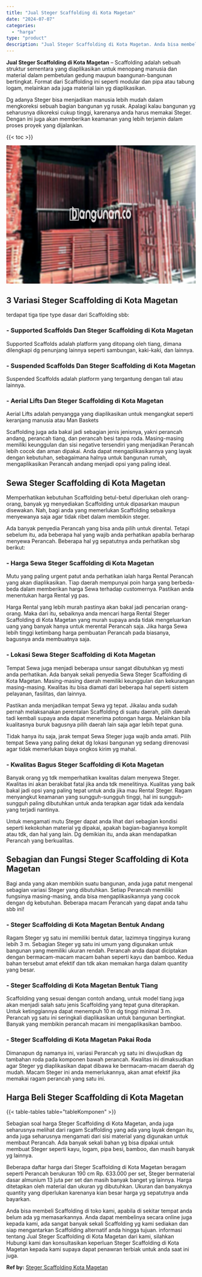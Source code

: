 ```yaml
---
title: "Jual Steger Scaffolding di Kota Magetan"
date: "2024-07-07"
categories: 
  - "harga"
type: "product"
description: "Jual Steger Scaffolding di Kota Magetan. Anda bisa membeli Scaffolding di toko kami, apabila di sekitar tempat anda belum ada yg memasarkannya. Anda dapat me..."
---
```


**Jual Steger Scaffolding di Kota Magetan** – Scaffolding adalah sebuah struktur sementara yang diaplikasikan untuk menopang manusia dan material dalam pembetulan gedung maupun baangunan-bangunan bertingkat. Format dari Scaffolding ini seperti modular dan pipa atau tabung logam, melainkan ada juga material lain yg diaplikasikan.

Dg adanya Steger bisa menjadikan manusia lebih mudah dalam mengkoreksi sebuah bagian bangunan yg rusak. Apalagi kalau bangunan yg seharusnya dikoreksi cukup tinggi, karenanya anda harus memakai Steger. Dengan ini juga akan memberikan keamanan yang lebih terjamin dalam proses proyek yang dijalankan.

{{< toc >}}

![Jual Steger Scaffolding di Kota Magetan](/images/sewa-scaffolding-steger-09.png)

## 3 Variasi Steger Scaffolding di Kota Magetan

terdapat tiga tipe type dasar dari Scaffolding sbb:

### \- Supported Scaffolds Dan Steger Scaffolding di Kota Magetan

Supported Scaffolds adalah platform yang ditopang oleh tiang, dimana dilengkapi dg penunjang lainnya seperti sambungan, kaki-kaki, dan lainnya.

### \- Suspended Scaffolds Dan Steger Scaffolding di Kota Magetan

Suspended Scaffolds adalah platform yang tergantung dengan tali atau lainnya.

### \- Aerial Lifts Dan Steger Scaffolding di Kota Magetan

Aerial Lifts adalah penyangga yang diaplikasikan untuk mengangkat seperti keranjang manusia atau Man Baskets

Scaffolding juga ada bakal jadi sebagian jenis jenisnya, yakni perancah andang, perancah tiang, dan perancah besi tanpa roda. Masing-masing memiliki keunggulan dan sisi negative tersendiri yang menjadikan Perancah lebih cocok dan aman dipakai. Anda dapat mengaplikasikannya yang layak dengan kebutuhan, sebagaimana halnya untuk bangunan rumah, mengaplikasikan Perancah andang menjadi opsi yang paling ideal.

## Sewa Steger Scaffolding di Kota Magetan

Memperhatikan kebutuhan Scaffolding betul-betul diperlukan oleh orang-orang, banyak yg menyediakan Scaffolding untuk dipasarkan maupun disewakan. Nah, bagi anda yang memerlukan Scaffolding sebaiknya menyewanya saja agar tidak ribet dalam membikin steger.

Ada banyak penyedia Perancah yang bisa anda pilih untuk dirental. Tetapi sebelum itu, ada beberapa hal yang wajib anda perhatikan apabila berharap menyewa Perancah. Beberapa hal yg sepatutnya anda perhatikan sbg berikut:

### \- Harga Sewa Steger Scaffolding di Kota Magetan

Mutu yang paling urgent patut anda perhatikan ialah harga Rental Perancah yang akan diaplikasikan. Tiap daerah mempunyai poin harga yang berbeda-beda dalam memberikan harga Sewa terhadap customernya. Pastikan anda menentukan harga Rental yg pas.

Harga Rental yang lebih murah pastinya akan bakal jadi pencarian orang-orang. Maka dari itu, sebaiknya anda mencari harga Rental Steger Scaffolding di Kota Magetan yang murah supaya anda tidak mengeluarkan uang yang banyak hanya untuk merental Perancah saja. Jika harga Sewa lebih tinggi ketimbang harga pembuatan Perancah pada biasanya, bagusnya anda membuatnya saja.

### \- Lokasi Sewa Steger Scaffolding di Kota Magetan

Tempat Sewa juga menjadi beberapa unsur sangat dibutuhkan yg mesti anda perhatikan. Ada banyak sekali penyedia Sewa Steger Scaffolding di Kota Magetan. Masing-masing daerah memiliki keunggulan dan kekurangan masing-masing. Kwalitas itu bisa diamati dari beberapa hal seperti sistem pelayanan, fasilitas, dan lainnya.

Pastikan anda menjadikan tempat Sewa yg tepat. Jikalau anda sudah pernah melaksanakan perentalan Scaffolding di suatu daerah, pilih daerah tadi kembali supaya anda dapat menerima potongan harga. Melainkan bila kualitasnya buruk bagusnya pilih daerah lain saja agar lebih tepat guna.

Tidak hanya itu saja, jarak tempat Sewa Steger juga wajib anda amati. Pilih tempat Sewa yang paling dekat dg lokasi bangunan yg sedang direnovasi agar tidak memerlukan biaya ongkos kirim yg mahal.

### \- Kwalitas Bagus Steger Scaffolding di Kota Magetan

Banyak orang yg tdk memperhatikan kwalitas dalam menyewa Steger. Kwalitas ini akan berakibat fatal jika anda tdk menelitinya. Kualitas yang baik bakal jadi opsi yang paling tepat untuk anda jika mau Rental Steger. Ragam menyangkut keamanan yang sungguh-sungguh tinggi, hal ini sungguh-sungguh paling dibutuhkan untuk anda terapkan agar tidak ada kendala yang terjadi nantinya.

Untuk mengamati mutu Steger dapat anda lihat dari sebagian kondisi seperti kekokohan material yg dipakai, apakah bagian-bagiannya komplit atau tdk, dan hal yang lain. Dg demikian itu, anda akan mendapatkan Perancah yang berkualitas.

## Sebagian dan Fungsi Steger Scaffolding di Kota Magetan

Bagi anda yang akan membikin suatu bangunan, anda juga patut mengenal sebagian variasi Steger yang dibutuhkan. Setiap Perancah memiliki fungsinya masing-masing, anda bisa mengaplikasikannya yang cocok dengan dg kebutuhan. Beberapa macam Perancah yang dapat anda tahu sbb ini!

### \- Steger Scaffolding di Kota Magetan Bentuk Andang

Ragam Steger yg satu ini memiliki bentuk datar, lazimnya tingginya kurang lebih 3 m. Sebagian Steger yg satu ini umum yang digunakan untuk bangunan yang memiliki ukuran rendah. Perancah anda dapat diciptakan dengan bermacam-macam macam bahan seperti kayu dan bamboo. Kedua bahan tersebut amat efektif dan tdk akan memakan harga dalam quantity yang besar.

### \- Steger Scaffolding di Kota Magetan Bentuk Tiang

Scaffolding yang sesuai dengan contoh andang, untuk model tiang juga akan menjadi salah satu jenis Scaffolding yang tepat guna diterapkan. Untuk ketinggiannya dapat menempuh 10 m dg tinggi minimal 3 m. Perancah yg satu ini seringkali diaplikasikan untuk bangunan bertingkat. Banyak yang membikin perancah macam ini mengaplikasikan bamboo.

### \- Steger Scaffolding di Kota Magetan Pakai Roda

Dimanapun dg namanya ini, variasi Perancah yg satu ini diwujudkan dg tambahan roda pada komponen bawah perancah. Kwalitas ini dimaksudkan agar Steger yg diaplikasikan dapat dibawa ke bermacam-macam daerah dg mudah. Macam Steger ini anda memerlukannya, akan amat efektif jika memakai ragam perancah yang satu ini.

## Harga Beli Steger Scaffolding di Kota Magetan

{{< table-tables table="tableKomponen" >}}

Sebagian soal harga Steger Scaffolding di Kota Magetan, anda juga seharusnya melihat dari ragam Scaffolding yang ada yang layak dengan itu, anda juga seharusnya mengamati dari sisi material yang digunakan untuk membaut Perancah. Ada banyak sekali bahan yg bisa dipakai untuk membuat Steger seperti kayu, logam, pipa besi, bamboo, dan masih banyak yg lainnya.

Beberapa daftar harga dari Steger Scaffolding di Kota Magetan beragam seperti Perancah berukuran 190 cm Rp. 633.000 per set, Steger bermaterial dasar almunium 13 juta per set dan masih banyak banget yg lainnya. Harga ditetapkan oleh material dan ukuran yg dibutuhkan. Ukuran dan banyaknya quantity yang diperlukan karenanya kian besar harga yg sepatutnya anda bayarkan.

Anda bisa membeli Scaffolding di toko kami, apabila di sekitar tempat anda belum ada yg memasarkannya. Anda dapat membelinya secara online juga kepada kami, ada sangat banyak sekali Scaffolding yg kami sediakan dan siap mengantarkan Scaffolding alternatif anda hingga tujuan. informasi tentang Jual Steger Scaffolding di Kota Magetan dari kami, silahkan Hubungi kami dan konsultasikan keperluan Steger Scaffolding di Kota Magetan kepada kami supaya dapat penawran terbiak untuk anda saat ini juga.

**Ref by:** [Steger Scaffolding Kota Magetan](https://id.wikipedia.org/wiki/Steger)
